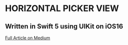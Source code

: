 # HORIZONTAL PICKER VIEW
## Written in Swift 5 using UIKit on iOS16
[Full Article on Medium]([docs/CONTRIBUTING.md](https://medium.com/@diegobustamante/create-a-simple-horizontal-picker-view-from-scratch-using-swift-5-on-ios-16-a25b1f194426))
